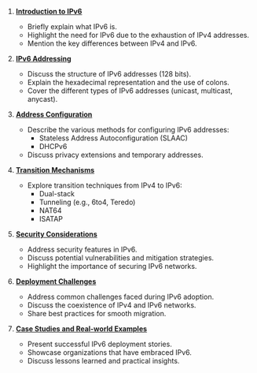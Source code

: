 
1. **[Introduction to IPv6](https://github.com/drMurtadha/MECS/blob/main/IPV6/introIpV6.md)**

    
    - Briefly explain what IPv6 is.
    - Highlight the need for IPv6 due to the exhaustion of IPv4 addresses.
    - Mention the key differences between IPv4 and IPv6.
2. **[IPv6 Addressing](IPV6/IPv6addressing.md)**
    
    - Discuss the structure of IPv6 addresses (128 bits).
    - Explain the hexadecimal representation and the use of colons.
    - Cover the different types of IPv6 addresses (unicast, multicast, anycast).
3. **[Address Configuration](IPV6/Addressconfig.md)**
    
    - Describe the various methods for configuring IPv6 addresses:
        - Stateless Address Autoconfiguration (SLAAC)
        - DHCPv6
    - Discuss privacy extensions and temporary addresses.
4. **[Transition Mechanisms](IPV6/Transitmech.md)**
    
    - Explore transition techniques from IPv4 to IPv6:
        - Dual-stack
        - Tunneling (e.g., 6to4, Teredo)
        - NAT64
        - ISATAP
5. **[Security Considerations](IPV6/Securitycons.md)**
    
    - Address security features in IPv6.
    - Discuss potential vulnerabilities and mitigation strategies.
    - Highlight the importance of securing IPv6 networks.
6. **[Deployment Challenges](IPV6/Deploy.md)**
    
    - Address common challenges faced during IPv6 adoption.
    - Discuss the coexistence of IPv4 and IPv6 networks.
    - Share best practices for smooth migration.
7. **[Case Studies and Real-world Examples](IPV6/Casestudies.md0)**
    
    - Present successful IPv6 deployment stories.
    - Showcase organizations that have embraced IPv6.
    - Discuss lessons learned and practical insights.




